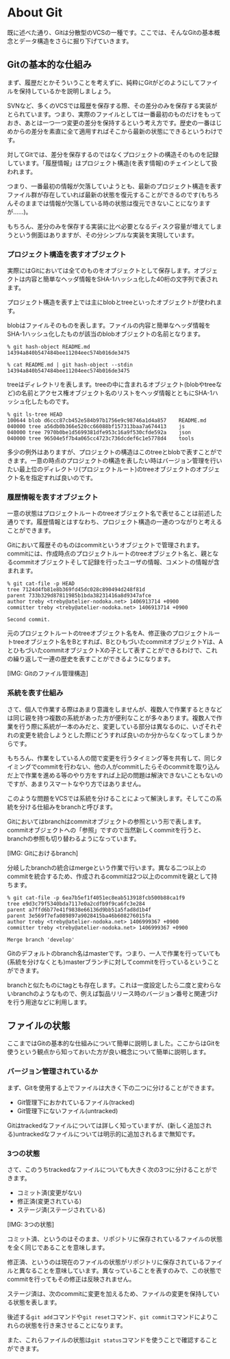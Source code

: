 # About Git
既に述べた通り、Gitは分散型のVCSの一種です。ここでは、そんなGitの基本概念とデータ構造をさらに掘り下げていきます。

## Gitの基本的な仕組み
まず、履歴だとかそういうことを考えずに、純粋にGitがどのようにしてファイルを保持しているかを説明しましょう。

SVNなど、多くのVCSでは履歴を保存する際、その差分のみを保存する実装がとられています。つまり、実際のファイルとしては一番最初のものだけをもっておき、あとは一つ一つ変更の差分を保持するという考え方です。歴史の一番はじめからの差分を素直に全て適用すればそこから最新の状態にできるというわけです。

対してGitでは、差分を保存するのではなくプロジェクトの構造そのものを記録しています。「履歴情報」はプロジェクト構造(を表す情報)のチェインとして扱われます。

つまり、一番最初の情報が欠落していようとも、最新のプロジェクト構造を表すファイル群が存在していれば最新の状態を復元することができるのです(もちろんそのままでは情報が欠落している時の状態は復元できないことになりますが……)。

もちろん、差分のみを保存する実装に比べ必要となるディスク容量が増えてしまうという側面はありますが、その分シンプルな実装を実現しています。

### プロジェクト構造を表すオブジェクト
実際にはGitにおいては全てのものをオブジェクトとして保存します。オブジェクトは内容と簡単なヘッダ情報をSHA-1ハッシュ化した40桁の文字列で表されます。

プロジェクト構造を表す上では主にblobとtreeといったオブジェクトが使われます。

blobはファイルそのものを表します。ファイルの内容と簡単なヘッダ情報をSHA-1ハッシュ化したものが該当のblobオブジェクトの名前となります。

```
% git hash-object README.md
14394a840b547484bee11204eec574b016de3475

% cat README.md | git hash-object --stdin
14394a840b547484bee11204eec574b016de3475
```

treeはディレクトリを表します。treeの中に含まれるオブジェクト(blobやtreeなど)の名前とアクセス権オブジェクト名のリストをヘッダ情報とともにSHA-1ハッシュ化したものです。

```
% git ls-tree HEAD
100644 blob d6ccc87cb452e584b97b1756e9c98746a1d4a857	README.md
040000 tree a56db0b366e520cc66088bf157313baa7a674413	js
040000 tree 7970b0be1d5699381dfe953c16a9f530cfde592a	json
040000 tree 96504e5f7b4a065cc4723c736dcdef6c1e5778d4	tools
```

多少の例外はありますが、プロジェクトの構造はこのtreeとblobで表すことができます。一意の時点のプロジェクトの構造を表したい時はバージョン管理を行いたい最上位のディレクトリ(プロジェクトルート)のtreeオブジェクトのオブジェクト名を指定すれば良いのです。

### 履歴情報を表すオブジェクト
一意の状態はプロジェクトルートのtreeオブジェクト名で表せることは前述した通りです。履歴情報とはすなわち、プロジェクト構造の一連のつながりと考えることができます。

Gitにおいて履歴そのものはcommitというオブジェクトで管理されます。commitには、作成時点のプロジェクトルートのtreeオブジェクト名と、親となるcommitオブジェクトそして記録を行ったユーザの情報、コメントの情報が含まれます。

```
% git cat-file -p HEAD
tree 7124d4fb81e8b369fd45dc028c890494d248f81d
parent 733b329d87811985b1bda38231416a8d9347afce
author treby <treby@atelier-nodoka.net> 1406913714 +0900
committer treby <treby@atelier-nodoka.net> 1406913714 +0900

Second commit.
```

元のプロジェクトルートのtreeオブジェクト名をA、修正後のプロジェクトルートtreeオブジェクト名をBとすれば、BとひもづいたcommitオブジェクトYは、AとひもづいたcommitオブジェクトXの子として表すことができるわけで、これの繰り返しで一連の歴史を表すことができるようになります。

[IMG: Gitのファイル管理構造]

### 系統を表す仕組み

さて、個人で作業する際はあまり意識をしませんが、複数人で作業するときなどは同じ親を持つ複数の系統があった方が便利なことが多々あります。複数人で作業を行う際に系統が一本のみだと、変更している部分は異なるのに、いざそれぞれの変更を統合しようとした際にどうすれば良いのか分からなくなってしまうからです。

もちろん、作業をしている人の間で変更を行うタイミング等を共有して、同じタイミングでcommitを行わない、他の人がcommitしたらそのcommitを取り込んだ上で作業を進める等のやり方をすれば上記の問題は解決できないこともないのですが、あまりスマートなやり方ではありません。

このような問題をVCSでは系統を分けることによって解決します。そしてこの系統を分ける仕組みをbranchと呼びます。

Gitにおいてはbranchはcommitオブジェクトの参照という形で表します。commitオブジェクトへの「参照」ですので当然新しくcommitを行うと、branchの参照も切り替わるようになっています。

[IMG: Gitにおけるbranch]

分岐したbranchの統合はmergeという作業で行います。異なる二つ以上のcommitを統合するため、作成されるcommitは2つ以上のcommitを親として持ちます。

```
% git cat-file -p 6ea7b5ef1f4051ec8eab513918fcb500b88ca1f9
tree e9d3c79f5340bda7117e0a2cdfb9f9ca6fc3e284
parent a7ffd6b77e41f9838e66136d9bb51a5fad8d1b4f
parent 3e569f7efa089897a9028415ba46b608276015fa
author treby <treby@atelier-nodoka.net> 1406999367 +0900
committer treby <treby@atelier-nodoka.net> 1406999367 +0900

Merge branch 'develop'
```

Gitのデフォルトのbranch名はmasterです。つまり、一人で作業を行っていても(系統を分けなくとも)masterブランチに対してcommitを行っているということができます。

branchと似たものにtagとも存在します。これは一度設定したら二度と変わらないbranchのようなもので、例えば製品リリース時のバージョン番号と関連づけを行う用途などに利用します。

## ファイルの状態
ここまではGitの基本的な仕組みについて簡単に説明しました。ここからはGitを使うという観点から知っておいた方が良い概念について簡単に説明します。

### バージョン管理されているか
まず、Gitを使用する上でファイルは大きく下の二つに分けることができます。

- Git管理下におかれているファイル(tracked)
- Git管理下にないファイル(untracked)

Gitはtrackedなファイルについては詳しく知っていますが、(新しく追加される)untrackedなファイルについては明示的に追加されるまで無知です。

### 3つの状態
さて、このうちtrackedなファイルについても大きく次の3つに分けることができます。

- コミット済(変更がない)
- 修正済(変更されている)
- ステージ済(ステージされている)

[IMG: 3つの状態]

コミット済、というのはそのまま、リポジトリに保存されているファイルの状態を全く同じであることを意味します。

修正済、というのは現在のファイルの状態がリポジトリに保存されているファイルと異なることを意味しています。異なっていることを表すのみで、この状態でcommitを行ってもその修正は反映されません。

ステージ済は、次のcommitに変更を加えるため、ファイルの変更を保持している状態を表します。

後述する`git add`コマンドや`git reset`コマンド、`git commit`コマンドによりこれらの状態を行き来させることになります。

また、これらファイルの状態は`git status`コマンドを使うことで確認することができます。
